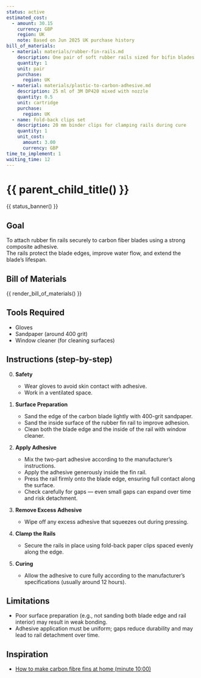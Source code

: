 ```yaml
---
status: active
estimated_cost:
  - amount: 30.15
    currency: GBP
    region: UK
    note: Based on Jun 2025 UK purchase history
bill_of_materials:
  - material: materials/rubber-fin-rails.md
    description: One pair of soft rubber rails sized for bifin blades
    quantity: 1
    unit: pair
    purchase:
      region: UK
  - material: materials/plastic-to-carbon-adhesive.md
    description: 25 ml of 3M DP420 mixed with nozzle
    quantity: 0.5
    unit: cartridge
    purchase:
      region: UK
  - name: Fold-back clips set
    description: 20 mm binder clips for clamping rails during cure
    quantity: 1
    unit_cost:
      amount: 3.00
      currency: GBP
time_to_implement: 1
waiting_time: 12
---
```

# {{ parent_child_title() }}
{{ status_banner() }}

## Goal

To attach rubber fin rails securely to carbon fiber blades using a strong composite adhesive.  
The rails protect the blade edges, improve water flow, and extend the blade’s lifespan.

## Bill of Materials

{{ render_bill_of_materials() }}

## Tools Required

- Gloves
- Sandpaper (around 400 grit)
- Window cleaner (for cleaning surfaces)

## Instructions (step-by-step)

0. **Safety**
      - Wear gloves to avoid skin contact with adhesive.
      - Work in a ventilated space.

1. **Surface Preparation**
      - Sand the edge of the carbon blade lightly with 400-grit sandpaper.
      - Sand the inside surface of the rubber fin rail to improve adhesion.
      - Clean both the blade edge and the inside of the rail with window cleaner.

2. **Apply Adhesive**
      - Mix the two-part adhesive according to the manufacturer’s instructions.
      - Apply the adhesive generously inside the fin rail.
      - Press the rail firmly onto the blade edge, ensuring full contact along the surface.
      - Check carefully for gaps — even small gaps can expand over time and risk detachment.

3. **Remove Excess Adhesive**
      - Wipe off any excess adhesive that squeezes out during pressing.

4. **Clamp the Rails**
      - Secure the rails in place using fold-back paper clips spaced evenly along the edge.

5. **Curing**
      - Allow the adhesive to cure fully according to the manufacturer’s specifications (usually around 12 hours).

## Limitations

- Poor surface preparation (e.g., not sanding both blade edge and rail interior) may result in weak bonding.
- Adhesive application must be uniform; gaps reduce durability and may lead to rail detachment over time.

## Inspiration
- [How to make carbon fibre fins at home (minute 10:00)](https://youtu.be/mB1JW75E_7k?si=SxF3T3McjTknNW6e&t=501)